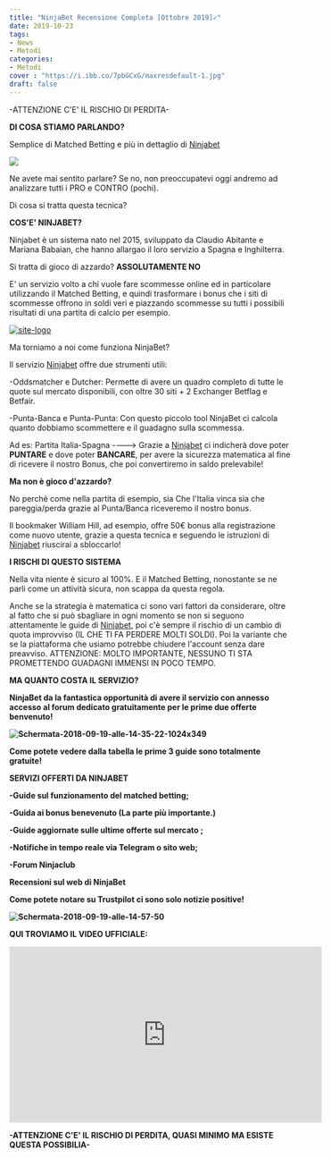 ```yaml
---
title: "NinjaBet Recensione Completa [Ottobre 2019]✓"
date: 2019-10-23
tags:
- News
- Metodi
categories:
- Metodi
cover : "https://i.ibb.co/7pbGCxG/maxresdefault-1.jpg"
draft: false
---
```

-ATTENZIONE C'E' IL RISCHIO DI PERDITA-

<strong>DI COSA STIAMO PARLANDO?</strong>

Semplice di Matched Betting e più in dettaglio di <a href="https://www.ninjabet.it/74323/aff">Ninjabet</a>

<img src="https://i.ibb.co/7pbGCxG/maxresdefault-1.jpg">

Ne avete mai sentito parlare? Se no, non preoccupatevi oggi andremo ad analizzare tutti i PRO e CONTRO (pochi).

Di cosa si tratta questa tecnica?

<strong> COS'E' NINJABET?</strong>

Ninjabet è un sistema nato nel 2015, sviluppato da Claudio Abitante e Mariana Babaian, che hanno allargao il loro servizio a Spagna e Inghilterra.

Si tratta di gioco di azzardo? <strong>ASSOLUTAMENTE NO</strong>

E' un servizio volto a chi vuole fare scommesse online ed in particolare utilizzando il Matched Betting, e quindi trasformare i bonus che i siti di scommesse offrono in soldi veri e piazzando scommesse su tutti i possibili risultati di una partita di calcio per esempio.

<a href="https://www.ninjabet.it/74323/aff"><img src="https://i.ibb.co/0F08tyt/site-logo.png" alt="site-logo" border="0"></a>

Ma torniamo a noi come funziona NinjaBet? 

Il servizio <a href="https://www.ninjabet.it/74323/aff">Ninjabet</a> offre due strumenti utili:

-Oddsmatcher e Dutcher: Permette di avere un quadro completo di tutte le quote sul mercato disponibili, con oltre 30 siti + 2 Exchanger Betflag e Betfair.

-Punta-Banca e Punta-Punta: Con questo piccolo tool NinjaBet ci calcola quanto dobbiamo scommettere e il guadagno sulla scommessa.

Ad es: Partita Italia-Spagna ----> Grazie a <a href="https://www.ninjabet.it/74323/aff">Ninjabet</a> ci indicherà dove poter <strong>PUNTARE</strong> e dove poter <strong>BANCARE</strong>, per avere la sicurezza matematica al fine di ricevere il nostro Bonus, che poi convertiremo in saldo prelevabile!

<strong>Ma non è gioco d'azzardo?</strong>

No perchè come nella partita di esempio, sia Che l'Italia vinca sia che pareggia/perda grazie al Punta/Banca riceveremo il nostro bonus.

Il bookmaker William Hill, ad esempio, offre 50€ bonus alla registrazione come nuovo utente, grazie a questa tecnica e seguendo le istruzioni di <a href="https://www.ninjabet.it/74323/aff">Ninjabet</a> riuscirai a sbloccarlo!

<strong>I RISCHI DI QUESTO SISTEMA</strong>

Nella vita niente è sicuro al 100%.
E il Matched Betting, nonostante se ne parli come un attività sicura, non scappa da questa regola.

Anche se la strategia è matematica ci sono vari fattori da considerare, oltre al fatto che si può sbagliare in ogni momento se non si seguono attentamente le guide di <a href="https://www.ninjabet.it/74323/aff">Ninjabet</a>, poi c'è sempre il rischio di un cambio di quota improvviso (IL CHE TI FA PERDERE MOLTI SOLDI).
Poi la variante che se la piattaforma che usiamo potrebbe chiudere l'account senza dare preavviso.
ATTENZIONE: MOLTO IMPORTANTE, NESSUNO TI STA PROMETTENDO GUADAGNI IMMENSI IN POCO TEMPO.

<strong> MA QUANTO COSTA IL SERVIZIO? <strong>

NinjaBet da la fantastica opportunità di avere il servizio con annesso accesso al forum dedicato gratuitamente per le prime due offerte benvenuto!

<img src="https://i.ibb.co/M53xNfP/Schermata-2018-09-19-alle-14-35-22-1024x349.png" alt="Schermata-2018-09-19-alle-14-35-22-1024x349" border="0">

Come potete vedere dalla tabella le prime 3 guide sono totalmente gratuite!

<strong>SERVIZI OFFERTI DA NINJABET</strong>

-Guide sul funzionamento del matched betting;

-Guida ai bonus benevenuto (La parte più importante.)

-Guide aggiornate sulle ultime offerte sul mercato ;

-Notifiche in tempo reale via Telegram o sito web;

-Forum Ninjaclub 

<strong> Recensioni sul web di NinjaBet</strong>

Come potete notare su Trustpilot ci sono solo notizie positive!

<img src="https://i.ibb.co/qRMMTfq/Schermata-2018-09-19-alle-14-57-50.png" alt="Schermata-2018-09-19-alle-14-57-50" border="0">

QUI TROVIAMO IL VIDEO UFFICIALE:

<iframe width="560" height="315" src="https://www.youtube.com/embed/tcvlrPFBUY4" frameborder="0" allow="accelerometer; autoplay; encrypted-media; gyroscope; picture-in-picture" allowfullscreen></iframe>

-ATTENZIONE C'E' IL RISCHIO DI PERDITA, QUASI MINIMO MA ESISTE QUESTA POSSIBILIA-


